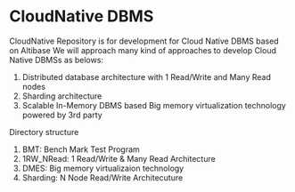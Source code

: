# CloudNative DBMS

CloudNative Repository is for development for Cloud Native DBMS based on Altibase 
We will approach many kind of approaches to develop Cloud Native DBMSs as belows:

1) Distributed database architecture with 1 Read/Write and Many Read nodes
2) Sharding architecture
3) Scalable In-Memory DBMS based Big memory virtualization technology powered by 3rd party    

Directory structure

1) BMT: Bench Mark Test Program
2) 1RW_NRead: 1 Read/Write & Many Read Architecture
3) DMES: Big memory virtualizaion technology 
4) Sharding: N Node Read/Write Architecuture






